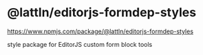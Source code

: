 # @lattln/editorjs-formdep-styles

https://www.npmjs.com/package/@lattln/editorjs-formdep-styles

style package for EditorJS custom form block tools
